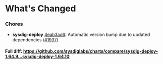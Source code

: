 # What's Changed

### Chores
- **sysdig-deploy** [4eab3ad6](https://github.com/sysdiglabs/charts/commit/4eab3ad6021c1d8c308ed0c9ce39b97003b714b9): Automatic version bump due to updated dependencies ([#1937](https://github.com/sysdiglabs/charts/issues/1937))
#### Full diff: https://github.com/sysdiglabs/charts/compare/sysdig-deploy-1.64.9...sysdig-deploy-1.64.10
